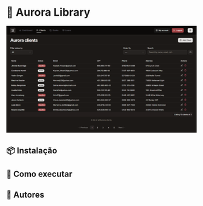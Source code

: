 # **📙 Aurora Library**

![Imagem da tela do sistema com dados fictícios](./preview.png)

## 📦 Instalação

## 🚀 Como executar

## 🙎 Autores